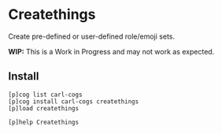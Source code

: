 # Createthings

Create pre-defined or user-defined role/emoji sets.

**WIP:** This is a Work in Progress and may not work as expected.

## Install

```text
[p]cog list carl-cogs
[p]cog install carl-cogs createthings
[p]load createthings

[p]help Createthings
```